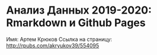# Анализ Данных 2019-2020: Rmarkdown и Github Pages

Имя: Артем Крюков
Ссылка на страницу: http://rpubs.com/akryukov39/554095
